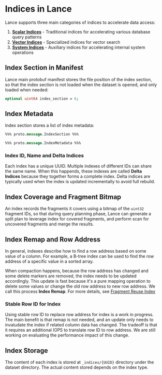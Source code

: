 # Indices in Lance

Lance supports three main categories of indices to accelerate data access:

1. **[Scalar Indices](scalar/index.md)** - Traditional indices for accelerating various database query patterns
2. **[Vector Indices](vector/index.md)** - Specialized indices for vector search
3. **[System Indices](system/index.md)** - Auxiliary indices for accelerating internal system operations

## Index Section in Manifest

Lance main protobuf manifest stores the file position of the index section,
so that the index section is not loaded when the dataset is opened,
and only loaded when needed:

```protobuf
optional uint64 index_section = 6;
```

## Index Metadata

Index section stores a list of index metadata:

```protobuf
%%% proto.message.IndexSection %%%

%%% proto.message.IndexMetadata %%%
```

### Index ID, Name and Delta Indices

Each index has a unique UUID. Multiple indexes of different IDs can share the same name.
When this happends, these indexes are called **Delta Indices** because they together forms a complete index.
Delta indices are typically used when the index is updated incrementally to avoid full rebuild.

## Index Coverage and Fragment Bitmap

An index records the fragments it covers using a bitmap of the `uint32` fragment IDs, 
so that during query planning phase, Lance can generate a split plan to leverage index for covered fragments,
and perform scan for uncovered fragments and merge the results.

## Index Remap and Row Address

In general, indexes describe how to find a row address based on some value of a column.
For example, a B-tree index can be used to find the row address of a specific value in a sorted array.

When compaction happens, because the row address has changed and some delete markers are removed, the index needs to be updated accordingly.
This update is fast because it's a pure mapping operation to delete some values or change the old row address to new row address.
We call this process **Index Remap**.
For more details, see [Fragment Reuse Index](fragment_reuse_index.md)

### Stable Row ID for Index

Using stable row ID to replace row address for index is a work in progress.
The main benefit is that remap is not needed, and an update only needs to invaludate the index if related column data has changed.
The tradeoff is that it requires an additional IOPS to translate row ID to row address.
We are still working on evaluating the performance impact of this change.


## Index Storage

The content of each index is stored at `_indices/{UUID}` directory under the dataset directory.
The actual content stored depends on the index type.
